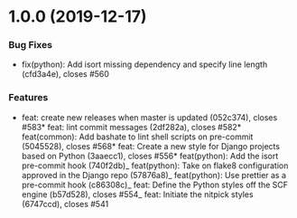 # 1.0.0 (2019-12-17)

### Bug Fixes

- fix(python): Add isort missing dependency and specify line length (cfd3a4e),
  closes #560

### Features

- feat: create new releases when master is updated (052c374), closes #583* feat:
  lint commit messages (2df282a), closes #582* feat(common): Add bashate to lint
  shell scripts on pre-commit (5045528), closes #568* feat: Create a new style
  for Django projects based on Python (3aaecc1), closes #556* feat(python): Add
  the isort pre-commit hook (740f2db)_ feat(python): Take on flake8
  configuration approved in the Django repo (57876a8)_ feat(python): Use
  prettier as a pre-commit hook (c86308c)_ feat: Define the Python styles off
  the SCF engine (b57d528), closes #554_ feat: Initiate the nitpick styles
  (6747ccd), closes #541
